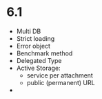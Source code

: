 # 6.1

- Multi DB
- Strict loading
- Error object
- Benchmark method
- Delegated Type
- Active Storage:
  - service per attachment
  - public (permanent) URL
- 

